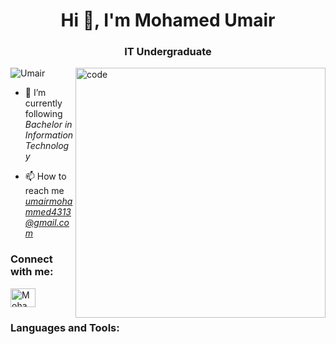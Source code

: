 <h1 align="center">Hi 👋, I'm Mohamed Umair</h1>
<h3 align="center">IT Undergraduate</h3>

<img src="https://user-images.githubusercontent.com/55389276/140866485-8fb1c876-9a8f-4d6a-98dc-08c4981eaf70.gif" alt="code" align="right" width="400">

<p align="left"> <img src="https://komarev.com/ghpvc/?username=bhanuka99&label=Profile%20views&color=0e75b6&style=flat" alt="Umair" /> </p>

- 🌱 I’m currently following *Bachelor in Information Technology*

- 📫 How to reach me *umairmohammed4313@gmail.com*

<h3 align="left">Connect with me:</h3>
<p align="left">
<a href="https://web.facebook.com/profile.php?id=100008020544765" target="blank"><img align="center" src="https://raw.githubusercontent.com/rahuldkjain/github-profile-readme-generator/master/src/images/icons/Social/facebook.svg" alt="Mohamed Umair" height="30" width="40" /></a>
</p>

<h3 align="left">Languages and Tools:</h3>

